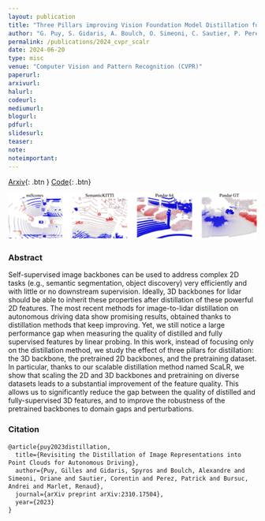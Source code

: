 ```yaml
---
layout: publication
title: "Three Pillars improving Vision Foundation Model Distillation for Lidar"
author: "G. Puy, S. Gidaris, A. Boulch, O. Simeoni, C. Sautier, P. Perez, A. Bursuc, R. Marlet"
permalink: /publications/2024_cvpr_scalr
date: 2024-06-20
type: misc
venue: "Computer Vision and Pattern Recognition (CVPR)"
paperurl: 
arxivurl:
halurl: 
codeurl: 
mediumurl: 
blogurl: 
pdfurl: 
slidesurl: 
teaser:
note:
noteimportant: 
---
```


[Arxiv](https://arxiv.org/abs/2310.17504){: .btn }
[Code](https://github.com/valeoai/ScaLR){: .btn}


![ScaLR teaser](/images/publications/2024_CVPR_ScaLR/teaser.png)

### Abstract

Self-supervised image backbones can be used to address complex 2D tasks (e.g., semantic segmentation, object discovery) very efficiently and with little or no downstream supervision. Ideally, 3D backbones for lidar should be able to inherit these properties after distillation of these powerful 2D features. The most recent methods for image-to-lidar distillation on autonomous driving data show promising results, obtained thanks to distillation methods that keep improving. Yet, we still notice a large performance gap when measuring the quality of distilled and fully supervised features by linear probing. In this work, instead of focusing only on the distillation method, we study the effect of three pillars for distillation: the 3D backbone, the pretrained 2D backbones, and the pretraining dataset. In particular, thanks to our scalable distillation method named ScaLR, we show that scaling the 2D and 3D backbones and pretraining on diverse datasets leads to a substantial improvement of the feature quality. This allows us to significantly reduce the gap between the quality of distilled and fully-supervised 3D features, and to improve the robustness of the pretrained backbones to domain gaps and perturbations.


### Citation


```
@article{puy2023distillation,
  title={Revisiting the Distillation of Image Representations into Point Clouds for Autonomous Driving},
  author={Puy, Gilles and Gidaris, Spyros and Boulch, Alexandre and Simeoni, Oriane and Sautier, Corentin and Perez, Patrick and Bursuc, Andrei and Marlet, Renaud},
  journal={arXiv preprint arXiv:2310.17504},
  year={2023}
}
```
